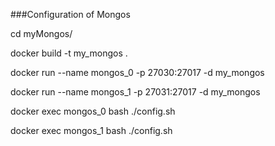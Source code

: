 ###Configuration of Mongos

cd myMongos/

docker build -t my_mongos .

docker run --name mongos_0 -p 27030:27017 -d my_mongos

docker run --name mongos_1 -p 27031:27017 -d my_mongos

docker exec mongos_0 bash ./config.sh

docker exec mongos_1 bash ./config.sh